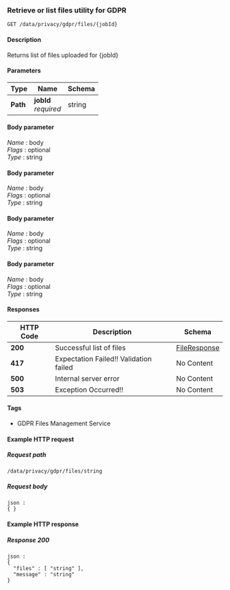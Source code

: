 
<a name="getjobfiles"></a>
### Retrieve or list files utility for GDPR
```
GET /data/privacy/gdpr/files/{jobId}
```


#### Description
Returns list of files uploaded for {jobId}


#### Parameters

|Type|Name|Schema|
|---|---|---|
|**Path**|**jobId**  <br>*required*|string|


#### Body parameter
*Name* : body  
*Flags* : optional  
*Type* : string


#### Body parameter
*Name* : body  
*Flags* : optional  
*Type* : string


#### Body parameter
*Name* : body  
*Flags* : optional  
*Type* : string


#### Body parameter
*Name* : body  
*Flags* : optional  
*Type* : string


#### Responses

|HTTP Code|Description|Schema|
|---|---|---|
|**200**|Successful list of files|[FileResponse](../definitions/FileResponse.md#fileresponse)|
|**417**|Expectation Failed!! Validation failed|No Content|
|**500**|Internal server error|No Content|
|**503**|Exception Occurred!!|No Content|


#### Tags

* GDPR Files Management Service


#### Example HTTP request

##### Request path
```
/data/privacy/gdpr/files/string
```


##### Request body
```
json :
{ }
```


#### Example HTTP response

##### Response 200
```
json :
{
  "files" : [ "string" ],
  "message" : "string"
}
```



